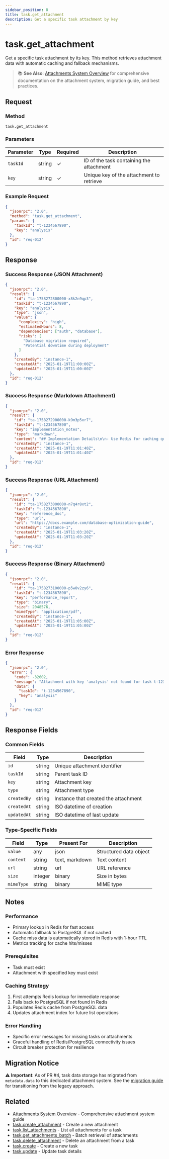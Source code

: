```yaml
---
sidebar_position: 8
title: task.get_attachment
description: Get a specific task attachment by key
---
```


# task.get_attachment

Get a specific task attachment by its key. This method retrieves attachment data with automatic caching and fallback mechanisms.

> 📚 **See Also**: [Attachments System Overview](../attachments) for comprehensive documentation on the attachment system, migration guide, and best practices.

## Request

### Method
`task.get_attachment`

### Parameters

| Parameter | Type | Required | Description |
|-----------|------|----------|-------------|
| `taskId` | string | ✓ | ID of the task containing the attachment |
| `key` | string | ✓ | Unique key of the attachment to retrieve |

### Example Request

```json
{
  "jsonrpc": "2.0",
  "method": "task.get_attachment",
  "params": {
    "taskId": "t-1234567890",
    "key": "analysis"
  },
  "id": "req-012"
}
```

## Response

### Success Response (JSON Attachment)

```json
{
  "jsonrpc": "2.0",
  "result": {
    "id": "ta-1758272800000-x8k2n9qp3",
    "taskId": "t-1234567890",
    "key": "analysis",
    "type": "json",
    "value": {
      "complexity": "high",
      "estimatedHours": 8,
      "dependencies": ["auth", "database"],
      "risks": [
        "Database migration required",
        "Potential downtime during deployment"
      ]
    },
    "createdBy": "instance-1",
    "createdAt": "2025-01-19T11:00:00Z",
    "updatedAt": "2025-01-19T11:00:00Z"
  },
  "id": "req-012"
}
```

### Success Response (Markdown Attachment)

```json
{
  "jsonrpc": "2.0",
  "result": {
    "id": "ta-1758272900000-k9m3p5xr7",
    "taskId": "t-1234567890",
    "key": "implementation_notes",
    "type": "markdown",
    "content": "## Implementation Details\n\n- Use Redis for caching query results\n- Implement rate limiting on API endpoints\n- Add indexes on frequently queried columns",
    "createdBy": "instance-1",
    "createdAt": "2025-01-19T11:01:40Z",
    "updatedAt": "2025-01-19T11:01:40Z"
  },
  "id": "req-012"
}
```

### Success Response (URL Attachment)

```json
{
  "jsonrpc": "2.0",
  "result": {
    "id": "ta-1758273000000-n7q4r8xt2",
    "taskId": "t-1234567890",
    "key": "reference_doc",
    "type": "url",
    "url": "https://docs.example.com/database-optimization-guide",
    "createdBy": "instance-1",
    "createdAt": "2025-01-19T11:03:20Z",
    "updatedAt": "2025-01-19T11:03:20Z"
  },
  "id": "req-012"
}
```

### Success Response (Binary Attachment)

```json
{
  "jsonrpc": "2.0",
  "result": {
    "id": "ta-1758273100000-p5w8v2zy6",
    "taskId": "t-1234567890",
    "key": "performance_report",
    "type": "binary",
    "size": 2048576,
    "mimeType": "application/pdf",
    "createdBy": "instance-1",
    "createdAt": "2025-01-19T11:05:00Z",
    "updatedAt": "2025-01-19T11:05:00Z"
  },
  "id": "req-012"
}
```

### Error Response

```json
{
  "jsonrpc": "2.0",
  "error": {
    "code": -32602,
    "message": "Attachment with key 'analysis' not found for task t-1234567890",
    "data": {
      "taskId": "t-1234567890",
      "key": "analysis"
    }
  },
  "id": "req-012"
}
```

## Response Fields

### Common Fields

| Field | Type | Description |
|-------|------|-------------|
| `id` | string | Unique attachment identifier |
| `taskId` | string | Parent task ID |
| `key` | string | Attachment key |
| `type` | string | Attachment type |
| `createdBy` | string | Instance that created the attachment |
| `createdAt` | string | ISO datetime of creation |
| `updatedAt` | string | ISO datetime of last update |

### Type-Specific Fields

| Field | Type | Present For | Description |
|-------|------|-------------|-------------|
| `value` | any | json | Structured data object |
| `content` | string | text, markdown | Text content |
| `url` | string | url | URL reference |
| `size` | integer | binary | Size in bytes |
| `mimeType` | string | binary | MIME type |

## Notes

### Performance
- Primary lookup in Redis for fast access
- Automatic fallback to PostgreSQL if not cached
- Cache miss data is automatically stored in Redis with 1-hour TTL
- Metrics tracking for cache hits/misses

### Prerequisites
- Task must exist
- Attachment with specified key must exist

### Caching Strategy
1. First attempts Redis lookup for immediate response
2. Falls back to PostgreSQL if not found in Redis
3. Populates Redis cache from PostgreSQL data
4. Updates attachment index for future list operations

### Error Handling
- Specific error messages for missing tasks or attachments
- Graceful handling of Redis/PostgreSQL connectivity issues
- Circuit breaker protection for resilience

## Migration Notice

⚠️ **Important**: As of PR #4, task data storage has migrated from `metadata.data` to this dedicated attachment system. See the [migration guide](../attachments#migration-from-metadata) for transitioning from the legacy approach.

## Related

- [Attachments System Overview](../attachments) - Comprehensive attachment system guide
- [task.create_attachment](./create_attachment) - Create a new attachment
- [task.list_attachments](./list_attachments) - List all attachments for a task
- [task.get_attachments_batch](./get_attachments_batch) - Batch retrieval of attachments
- [task.delete_attachment](./delete_attachment) - Delete an attachment from a task
- [task.create](./create) - Create a new task
- [task.update](./update) - Update task details